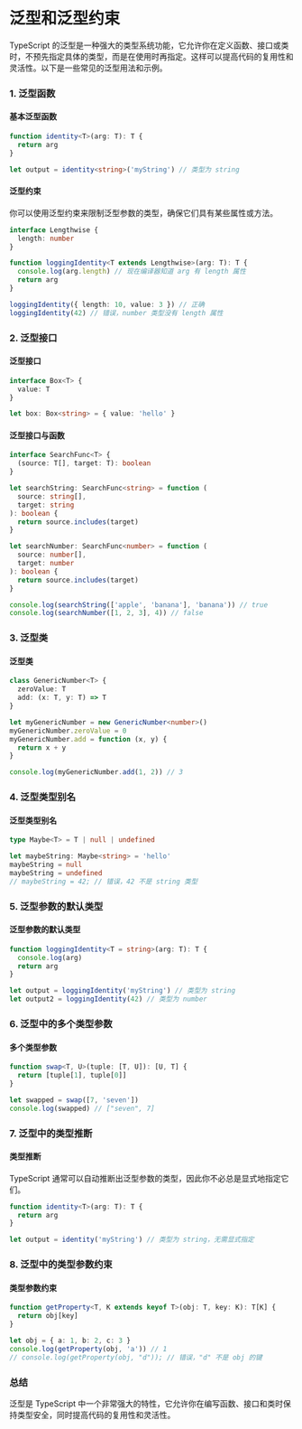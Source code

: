 # 泛型和泛型约束

TypeScript 的泛型是一种强大的类型系统功能，它允许你在定义函数、接口或类时，不预先指定具体的类型，而是在使用时再指定。这样可以提高代码的复用性和灵活性。以下是一些常见的泛型用法和示例。

### 1. 泛型函数

#### 基本泛型函数

```typescript
function identity<T>(arg: T): T {
  return arg
}

let output = identity<string>('myString') // 类型为 string
```

#### 泛型约束

你可以使用泛型约束来限制泛型参数的类型，确保它们具有某些属性或方法。

```typescript
interface Lengthwise {
  length: number
}

function loggingIdentity<T extends Lengthwise>(arg: T): T {
  console.log(arg.length) // 现在编译器知道 arg 有 length 属性
  return arg
}

loggingIdentity({ length: 10, value: 3 }) // 正确
loggingIdentity(42) // 错误，number 类型没有 length 属性
```

### 2. 泛型接口

#### 泛型接口

```typescript
interface Box<T> {
  value: T
}

let box: Box<string> = { value: 'hello' }
```

#### 泛型接口与函数

```typescript
interface SearchFunc<T> {
  (source: T[], target: T): boolean
}

let searchString: SearchFunc<string> = function (
  source: string[],
  target: string
): boolean {
  return source.includes(target)
}

let searchNumber: SearchFunc<number> = function (
  source: number[],
  target: number
): boolean {
  return source.includes(target)
}

console.log(searchString(['apple', 'banana'], 'banana')) // true
console.log(searchNumber([1, 2, 3], 4)) // false
```

### 3. 泛型类

#### 泛型类

```typescript
class GenericNumber<T> {
  zeroValue: T
  add: (x: T, y: T) => T
}

let myGenericNumber = new GenericNumber<number>()
myGenericNumber.zeroValue = 0
myGenericNumber.add = function (x, y) {
  return x + y
}

console.log(myGenericNumber.add(1, 2)) // 3
```

### 4. 泛型类型别名

#### 泛型类型别名

```typescript
type Maybe<T> = T | null | undefined

let maybeString: Maybe<string> = 'hello'
maybeString = null
maybeString = undefined
// maybeString = 42; // 错误，42 不是 string 类型
```

### 5. 泛型参数的默认类型

#### 泛型参数的默认类型

```typescript
function loggingIdentity<T = string>(arg: T): T {
  console.log(arg)
  return arg
}

let output = loggingIdentity('myString') // 类型为 string
let output2 = loggingIdentity(42) // 类型为 number
```

### 6. 泛型中的多个类型参数

#### 多个类型参数

```typescript
function swap<T, U>(tuple: [T, U]): [U, T] {
  return [tuple[1], tuple[0]]
}

let swapped = swap([7, 'seven'])
console.log(swapped) // ["seven", 7]
```

### 7. 泛型中的类型推断

#### 类型推断

TypeScript 通常可以自动推断出泛型参数的类型，因此你不必总是显式地指定它们。

```typescript
function identity<T>(arg: T): T {
  return arg
}

let output = identity('myString') // 类型为 string，无需显式指定
```

### 8. 泛型中的类型参数约束

#### 类型参数约束

```typescript
function getProperty<T, K extends keyof T>(obj: T, key: K): T[K] {
  return obj[key]
}

let obj = { a: 1, b: 2, c: 3 }
console.log(getProperty(obj, 'a')) // 1
// console.log(getProperty(obj, "d")); // 错误，"d" 不是 obj 的键
```

### 总结

泛型是 TypeScript 中一个非常强大的特性，它允许你在编写函数、接口和类时保持类型安全，同时提高代码的复用性和灵活性。
